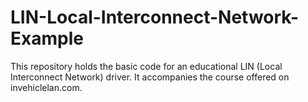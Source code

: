 # LIN-Local-Interconnect-Network-Example
This repository holds the basic code for an educational LIN (Local Interconnect Network) driver. It accompanies the course offered on invehiclelan.com.
